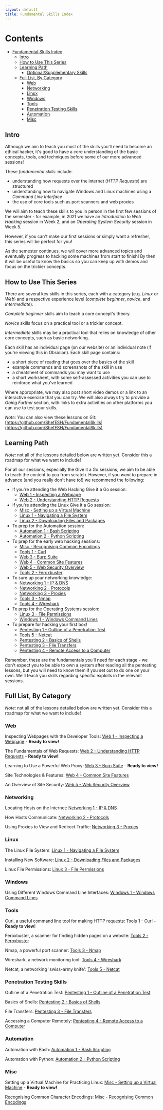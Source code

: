 ```yaml
---
layout: default
title: Fundamental Skills Index
---
```


# Contents
- [Fundamental Skills Index](#fundamental-skills-index)
  - [Intro](#intro)
  - [How to Use This Series](#how-to-use-this-series)
  - [Learning Path](#learning-path)
    - [Optional/Supplementary Skills](#optional/supplementary-skills)
  - [Full List, By Category](#full-list,-by-category)
    - [Web](#web)
    - [Networking](#networking)
    - [Linux](#linux)
    - [Windows](#windows)
    - [Tools](#tools)
    - [Penetration Testing Skills](#penetration-testing-skills)
    - [Automation](#automation)
    - [Misc](#misc)

## Intro

Although we aim to teach you most of the skills you'll need to become an ethical hacker, it's good to have a core understanding of the basic concepts, tools, and techniques before some of our more advanced sessions!

These *fundamental skills* include:
- understanding how requests over the internet (*HTTP Requests*) are structured
- understanding how to navigate Windows and Linux machines using a *Command Line Interface*
- the use of core tools such as port scanners and web proxies

We will aim to teach these skills to you in person in the first few sessions of the semester - for example, in 2021 we have an *Introduction to Web Hacking* session in Week 2, and an *Operating System Security* session in Week 5.

However, if you can't make our first sessions or simply want a refresher, this series will be perfect for you!

As the semester continues, we will cover more advanced topics and eventually progress to hacking some machines from start to finish! By then it will be useful to know the basics so you can keep up with demos and focus on the trickier concepts.

## How to Use This Series

There are several key skills in this series, each with a category (e.g. *Linux* or *Web*) and a respective experience level (*complete beginner*, *novice*, and *intermediate*).

*Complete beginner* skills aim to teach a core concept's theory.

*Novice* skills focus on a practical tool or a trickier concept.

*Intermediate* skills may be a practical tool that relies on knowledge of other core concepts, such as basic networking.

Each skill has an individual page (on our website) or an individual note (if you're viewing this in Obsidian). Each skill page contains:
- a short piece of reading that goes over the basics of the skill
- example commands and screenshots of the skill in use
- a cheatsheet of commands you may want to use
- a short worksheet, with some self-assessed activities you can use to reinforce what you've learned

Where appropriate, we may also post short video demos or a link to an interactive exercise that you can try. We will also always try to provide a *Going Further* section, with links to extra activities on other platforms you can use to test your skills.

*Note:* You can also view these lessons on Git: [https://github.com/ShefESH/FundamentalSkills](https://github.com/ShefESH/FundamentalSkills)

## Learning Path

*Note:* not all of the lessons detailed below are written yet. Consider this a roadmap for what we want to include!

For all our sessions, especially the Give it a Go sessions, we aim to be able to teach the content to you from scratch. However, if you *want* to prepare in advance (and you really don't have to!) we recommend the following:

- If you're attending the Web Hacking Give it a Go session:
	- [Web 1 - Inspecting a Webpage](/wiki/fundamental-skills/web-1---inspecting-a-webpage.pdf)
	- [Web 2 - Understanding HTTP Requests](/wiki/fundamental-skills/web-2---understanding-http-requests.pdf)
- If you're attending the Linux Give it a Go session:
	- [Misc - Setting up a Virtual Machine](/wiki/fundamental-skills/misc---setting-up-a-virtual-machine.pdf)
	- [Linux 1 - Navigating a File System](/wiki/fundamental-skills/linux-1---navigating-a-file-system.pdf)
	- [Linux 2 - Downloading Files and Packages](/wiki/fundamental-skills/linux-2---downloading-files-and-packages.pdf)
- To prep for the Automation session:
	- [Automation 1 - Bash Scripting](/wiki/fundamental-skills/automation-1---bash-scripting.pdf)
	- [Automation 2 - Python Scripting](/wiki/fundamental-skills/automation-2---python-scripting.pdf)
- To prep for the early web hacking sessions:
	- [Misc - Recognising Common Encodings](/wiki/fundamental-skills/misc---recognising-common-encodings.pdf)
	- [Tools 1 - Curl](/wiki/fundamental-skills/tools-1---curl.pdf)
	- [Web 3 - Burp Suite](/wiki/fundamental-skills/web-3---burp-suite.pdf)
	- [Web 4 - Common Site Features](/wiki/fundamental-skills/web-4---common-site-features.pdf)
	- [Web 5 - Web Security Overview](/wiki/fundamental-skills/web-5---web-security-overview.pdf)
	- [Tools 2 - Feroxbuster](/wiki/fundamental-skills/tools-2---feroxbuster.pdf)
- To sure up your networking knowledge:
	- [Networking 1 - IP & DNS](/wiki/fundamental-skills/networking-1---ip-&-dns.pdf)
	- [Networking 2 - Protocols](/wiki/fundamental-skills/networking-2---protocols.pdf)
	- [Networking 3 - Proxies](/wiki/fundamental-skills/networking-3---proxies.pdf)
	- [Tools 3 - Nmap](/wiki/fundamental-skills/tools-3---nmap.pdf)
	- [Tools 4 - Wireshark](/wiki/fundamental-skills/tools-4---wireshark.pdf)
- To prep for the Operating Systems session:
	- [Linux 3 - File Permissions](/wiki/fundamental-skills/linux-3---file-permissions.pdf)
	- [Windows 1 - Windows Command Lines](/wiki/fundamental-skills/windows-1---windows-command-lines.pdf)
- To prepare for hacking your first box!
	- [Pentesting 1 - Outline of a Penetration Test](/wiki/fundamental-skills/pentesting-1---outline-of-a-penetration-test.pdf)
	- [Tools 5 - Netcat](/wiki/fundamental-skills/tools-5---netcat.pdf)
	- [Pentesting 2 - Basics of Shells](/wiki/fundamental-skills/pentesting-2---basics-of-shells.pdf)
	- [Pentesting 3 - File Transfers](/wiki/fundamental-skills/pentesting-3---file-transfers.pdf)
	- [Pentesting 4 - Remote Access to a Computer](/wiki/fundamental-skills/pentesting-4---remote-access-to-a-computer.pdf)

Remember, these are the fundamentals you'll need for each stage - we don't expect you to be able to own a system after reading all the pentesting lessons, but you will need to know them if you set out to do one on your own. We'll teach you skills regarding specific exploits in the relevant sessions.

## Full List, By Category

*Note:* not all of the lessons detailed below are written yet. Consider this a roadmap for what we want to include!

### Web

Inspecting Webpages with the Developer Tools: [Web 1 - Inspecting a Webpage](/wiki/fundamental-skills/web-1---inspecting-a-webpage.pdf) - **Ready to view!**

The Fundamentals of Web Requests: [Web 2 - Understanding HTTP Requests](/wiki/fundamental-skills/web-2---understanding-http-requests.pdf) - **Ready to view!**

Learning to Use a Powerful Web Proxy: [Web 3 - Burp Suite](/wiki/fundamental-skills/web-3---burp-suite.pdf) - **Ready to view!**

Site Technologies & Features: [Web 4 - Common Site Features](/wiki/fundamental-skills/web-4---common-site-features.pdf)

An Overview of Site Security: [Web 5 - Web Security Overview](/wiki/fundamental-skills/web-5---web-security-overview.pdf)

### Networking

Locating Hosts on the Internet: [Networking 1 - IP & DNS](/wiki/fundamental-skills/networking-1---ip-&-dns.pdf)

How Hosts Communicate: [Networking 2 - Protocols](/wiki/fundamental-skills/networking-2---protocols.pdf)

Using Proxies to View and Redirect Traffic: [Networking 3 - Proxies](/wiki/fundamental-skills/networking-3---proxies.pdf)

### Linux

The Linux File System: [Linux 1 - Navigating a File System](/wiki/fundamental-skills/linux-1---navigating-a-file-system.pdf)

Installing New Software: [Linux 2 - Downloading Files and Packages](/wiki/fundamental-skills/linux-2---downloading-files-and-packages.pdf)

Linux File Permissions: [Linux 3 - File Permissions](/wiki/fundamental-skills/linux-3---file-permissions.pdf)

### Windows

Using Different Windows Command Line Interfaces: [Windows 1 - Windows Command Lines](/wiki/fundamental-skills/windows-1---windows-command-lines.pdf)

### Tools

Curl, a useful command line tool for making HTTP requests: [Tools 1 - Curl](/wiki/fundamental-skills/tools-1---curl.pdf) - **Ready to view!**

Feroxbuster, a scanner for finding hidden pages on a website: [Tools 2 - Feroxbuster](/wiki/fundamental-skills/tools-2---feroxbuster.pdf)

Nmap, a powerful port scanner: [Tools 3 - Nmap](/wiki/fundamental-skills/tools-3---nmap.pdf)

Wireshark, a network monitoring tool: [Tools 4 - Wireshark](/wiki/fundamental-skills/tools-4---wireshark.pdf)

Netcat, a networking 'swiss-army knife': [Tools 5 - Netcat](/wiki/fundamental-skills/tools-5---netcat.pdf)

### Penetration Testing Skills

Outline of a Penetration Test: [Pentesting 1 - Outline of a Penetration Test](/wiki/fundamental-skills/pentesting-1---outline-of-a-penetration-test.pdf)

Basics of Shells: [Pentesting 2 - Basics of Shells](/wiki/fundamental-skills/pentesting-2---basics-of-shells.pdf)

File Transfers: [Pentesting 3 - File Transfers](/wiki/fundamental-skills/pentesting-3---file-transfers.pdf)

Accessing a Computer Remotely: [Pentesting 4 - Remote Access to a Computer](/wiki/fundamental-skills/pentesting-4---remote-access-to-a-computer.pdf)

### Automation

Automation with Bash: [Automation 1 - Bash Scripting](/wiki/fundamental-skills/automation-1---bash-scripting.pdf)

Automation with Python: [Automation 2 - Python Scripting](/wiki/fundamental-skills/automation-2---python-scripting.pdf)

### Misc

Setting up a Virtual Machine for Practicing Linux: [Misc - Setting up a Virtual Machine](/wiki/fundamental-skills/misc---setting-up-a-virtual-machine.pdf) - **Ready to view!**

Recognising Common Character Encodings: [Misc - Recognising Common Encodings](/wiki/fundamental-skills/misc---recognising-common-encodings.pdf)
